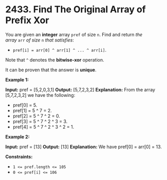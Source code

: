# 2433. Find The Original Array of Prefix Xor 
You are given an **integer** array `pref` of size `n`. Find and return _the array_ `arr` _of size_ `n` _that satisfies_:

- `pref[i] = arr[0] ^ arr[1] ^ ... ^ arr[i]`.

Note that `^` denotes the **bitwise-xor** operation.

It can be proven that the answer is **unique**.

**Example 1:**

**Input:** pref = [5,2,0,3,1]
**Output:** [5,7,2,3,2]
**Explanation:** From the array [5,7,2,3,2] we have the following:
- pref[0] = 5.
- pref[1] = 5 ^ 7 = 2.
- pref[2] = 5 ^ 7 ^ 2 = 0.
- pref[3] = 5 ^ 7 ^ 2 ^ 3 = 3.
- pref[4] = 5 ^ 7 ^ 2 ^ 3 ^ 2 = 1.

**Example 2:**

**Input:** pref = [13]
**Output:** [13]
**Explanation:** We have pref[0] = arr[0] = 13.

**Constraints:**

- `1 <= pref.length <= 105`
- `0 <= pref[i] <= 106`